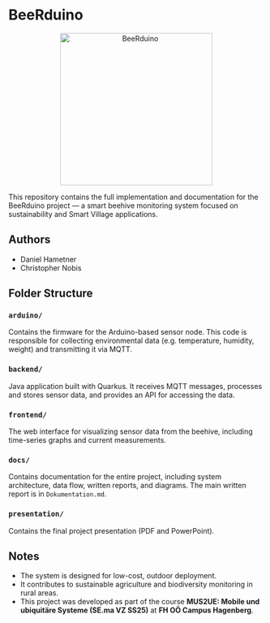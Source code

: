 # BeeRduino

<div align="center">
  <img src="https://github.com/user-attachments/assets/f67fd0d1-dd92-4d45-b6be-9ea535b3ac1a" alt="BeeRduino" width="300"/>
</div>

This repository contains the full implementation and documentation for the BeeRduino project — a smart beehive monitoring system focused on sustainability and Smart Village applications.

## Authors
- Daniel Hametner
- Christopher Nobis

## Folder Structure

### `arduino/`
Contains the firmware for the Arduino-based sensor node. This code is responsible for collecting environmental data (e.g. temperature, humidity, weight) and transmitting it via MQTT.

### `backend/`
Java application built with Quarkus. It receives MQTT messages, processes and stores sensor data, and provides an API for accessing the data.

### `frontend/`
The web interface for visualizing sensor data from the beehive, including time-series graphs and current measurements.

### `docs/`
Contains documentation for the entire project, including system architecture, data flow, written reports, and diagrams. The main written report is in `Dokumentation.md`.

### `presentation/`
Contains the final project presentation (PDF and PowerPoint).

## Notes
- The system is designed for low-cost, outdoor deployment.
- It contributes to sustainable agriculture and biodiversity monitoring in rural areas.
- This project was developed as part of the course **MUS2UE: Mobile und ubiquitäre Systeme (SE.ma VZ SS25)** at **FH OÖ Campus Hagenberg**.


